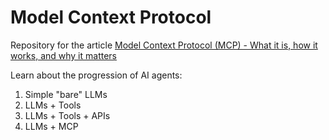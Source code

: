 # Model Context Protocol

Repository for the article [Model Context Protocol (MCP) - What it is, how it works, and why it matters](https://www.assemblyai.com/blog/what-is-model-context-protocol-mcp)

Learn about the progression of AI agents:

1. Simple "bare" LLMs
2. LLMs + Tools
3. LLMs + Tools + APIs
4. LLMs + MCP